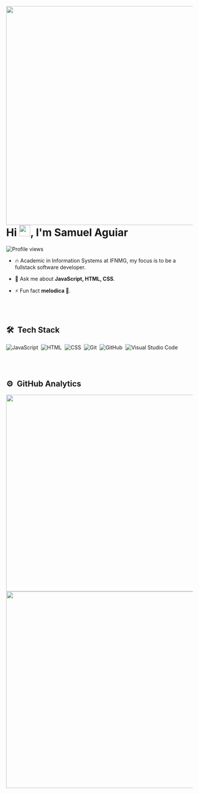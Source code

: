 <img align="right" height="590rem" src="https://raw.githubusercontent.com/gist/DevSamuelAguiar/5f2c2d2f98c381d5a623800d697f3d41/raw/e890d34a23c82f5fb26099f58fdfb5db5b6f2582/githubcard.svg"/>

<h1 align="left">Hi <img src="https://raw.githubusercontent.com/kaueMarques/kaueMarques/master/hi.gif" width="30px">, I'm Samuel Aguiar</h1>

<p align="left"> <img src="https://komarev.com/ghpvc/?username=devsamuelaguiar&color=orange" alt="Profile views" /> </p>

- 🔥 Academic in Information Systems at IFNMG, my focus is to be a fullstack software developer.

- 💬 Ask me about **JavaScript, HTML, CSS**.

- ⚡ Fun fact **melodica 🎹**.

<br><br>

## 🛠 &nbsp;Tech Stack

![JavaScript](https://img.shields.io/badge/-JavaScript-05122A?style=flat&logo=javascript)&nbsp;
![HTML](https://img.shields.io/badge/-HTML-05122A?style=flat&logo=HTML5)&nbsp;
![CSS](https://img.shields.io/badge/-CSS-05122A?style=flat&logo=CSS3&logoColor=1572B6)&nbsp;
![Git](https://img.shields.io/badge/-Git-05122A?style=flat&logo=git)&nbsp;
![GitHub](https://img.shields.io/badge/-GitHub-05122A?style=flat&logo=github)&nbsp;
![Visual Studio Code](https://img.shields.io/badge/-Visual%20Studio%20Code-05122A?style=flat&logo=visual-studio-code&logoColor=007ACC)&nbsp;

<br><br>

## ⚙️ &nbsp;GitHub Analytics

<p align="left">
<img width="530em" src="https://github-readme-stats.vercel.app/api?username=devsamuelaguiar&show_icons=true&theme=github_dark" />
<img width="530em" src="https://github-readme-stats.vercel.app/api/top-langs/?username=devsamuelaguiar&layout=compact&theme=github_dark" />
</p>

<br><br>




















